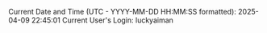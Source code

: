Current Date and Time (UTC - YYYY-MM-DD HH:MM:SS formatted): 2025-04-09 22:45:01
Current User's Login: luckyaiman
